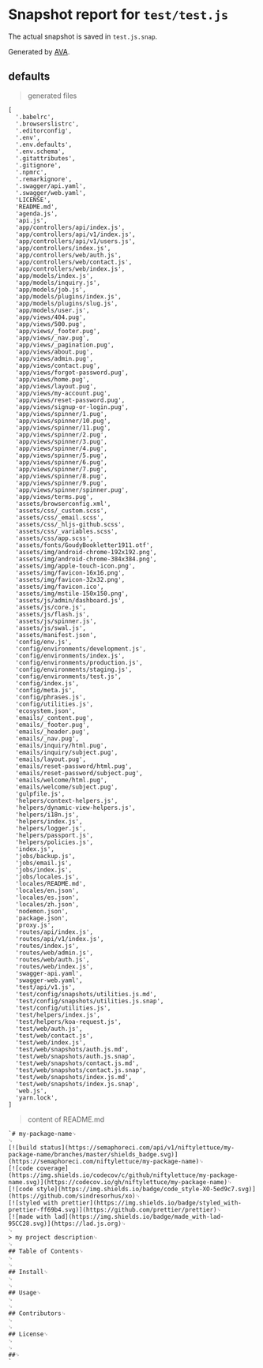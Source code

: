 # Snapshot report for `test/test.js`

The actual snapshot is saved in `test.js.snap`.

Generated by [AVA](https://ava.li).

## defaults

> generated files

    [
      '.babelrc',
      '.browserslistrc',
      '.editorconfig',
      '.env',
      '.env.defaults',
      '.env.schema',
      '.gitattributes',
      '.gitignore',
      '.npmrc',
      '.remarkignore',
      '.swagger/api.yaml',
      '.swagger/web.yaml',
      'LICENSE',
      'README.md',
      'agenda.js',
      'api.js',
      'app/controllers/api/index.js',
      'app/controllers/api/v1/index.js',
      'app/controllers/api/v1/users.js',
      'app/controllers/index.js',
      'app/controllers/web/auth.js',
      'app/controllers/web/contact.js',
      'app/controllers/web/index.js',
      'app/models/index.js',
      'app/models/inquiry.js',
      'app/models/job.js',
      'app/models/plugins/index.js',
      'app/models/plugins/slug.js',
      'app/models/user.js',
      'app/views/404.pug',
      'app/views/500.pug',
      'app/views/_footer.pug',
      'app/views/_nav.pug',
      'app/views/_pagination.pug',
      'app/views/about.pug',
      'app/views/admin.pug',
      'app/views/contact.pug',
      'app/views/forgot-password.pug',
      'app/views/home.pug',
      'app/views/layout.pug',
      'app/views/my-account.pug',
      'app/views/reset-password.pug',
      'app/views/signup-or-login.pug',
      'app/views/spinner/1.pug',
      'app/views/spinner/10.pug',
      'app/views/spinner/11.pug',
      'app/views/spinner/2.pug',
      'app/views/spinner/3.pug',
      'app/views/spinner/4.pug',
      'app/views/spinner/5.pug',
      'app/views/spinner/6.pug',
      'app/views/spinner/7.pug',
      'app/views/spinner/8.pug',
      'app/views/spinner/9.pug',
      'app/views/spinner/spinner.pug',
      'app/views/terms.pug',
      'assets/browserconfig.xml',
      'assets/css/_custom.scss',
      'assets/css/_email.scss',
      'assets/css/_hljs-github.scss',
      'assets/css/_variables.scss',
      'assets/css/app.scss',
      'assets/fonts/GoudyBookletter1911.otf',
      'assets/img/android-chrome-192x192.png',
      'assets/img/android-chrome-384x384.png',
      'assets/img/apple-touch-icon.png',
      'assets/img/favicon-16x16.png',
      'assets/img/favicon-32x32.png',
      'assets/img/favicon.ico',
      'assets/img/mstile-150x150.png',
      'assets/js/admin/dashboard.js',
      'assets/js/core.js',
      'assets/js/flash.js',
      'assets/js/spinner.js',
      'assets/js/swal.js',
      'assets/manifest.json',
      'config/env.js',
      'config/environments/development.js',
      'config/environments/index.js',
      'config/environments/production.js',
      'config/environments/staging.js',
      'config/environments/test.js',
      'config/index.js',
      'config/meta.js',
      'config/phrases.js',
      'config/utilities.js',
      'ecosystem.json',
      'emails/_content.pug',
      'emails/_footer.pug',
      'emails/_header.pug',
      'emails/_nav.pug',
      'emails/inquiry/html.pug',
      'emails/inquiry/subject.pug',
      'emails/layout.pug',
      'emails/reset-password/html.pug',
      'emails/reset-password/subject.pug',
      'emails/welcome/html.pug',
      'emails/welcome/subject.pug',
      'gulpfile.js',
      'helpers/context-helpers.js',
      'helpers/dynamic-view-helpers.js',
      'helpers/i18n.js',
      'helpers/index.js',
      'helpers/logger.js',
      'helpers/passport.js',
      'helpers/policies.js',
      'index.js',
      'jobs/backup.js',
      'jobs/email.js',
      'jobs/index.js',
      'jobs/locales.js',
      'locales/README.md',
      'locales/en.json',
      'locales/es.json',
      'locales/zh.json',
      'nodemon.json',
      'package.json',
      'proxy.js',
      'routes/api/index.js',
      'routes/api/v1/index.js',
      'routes/index.js',
      'routes/web/admin.js',
      'routes/web/auth.js',
      'routes/web/index.js',
      'swagger-api.yaml',
      'swagger-web.yaml',
      'test/api/v1.js',
      'test/config/snapshots/utilities.js.md',
      'test/config/snapshots/utilities.js.snap',
      'test/config/utilities.js',
      'test/helpers/index.js',
      'test/helpers/koa-request.js',
      'test/web/auth.js',
      'test/web/contact.js',
      'test/web/index.js',
      'test/web/snapshots/auth.js.md',
      'test/web/snapshots/auth.js.snap',
      'test/web/snapshots/contact.js.md',
      'test/web/snapshots/contact.js.snap',
      'test/web/snapshots/index.js.md',
      'test/web/snapshots/index.js.snap',
      'web.js',
      'yarn.lock',
    ]

> content of README.md

    `# my-package-name␊
    ␊
    [![build status](https://semaphoreci.com/api/v1/niftylettuce/my-package-name/branches/master/shields_badge.svg)](https://semaphoreci.com/niftylettuce/my-package-name)␊
    [![code coverage](https://img.shields.io/codecov/c/github/niftylettuce/my-package-name.svg)](https://codecov.io/gh/niftylettuce/my-package-name)␊
    [![code style](https://img.shields.io/badge/code_style-XO-5ed9c7.svg)](https://github.com/sindresorhus/xo)␊
    [![styled with prettier](https://img.shields.io/badge/styled_with-prettier-ff69b4.svg)](https://github.com/prettier/prettier)␊
    [![made with lad](https://img.shields.io/badge/made_with-lad-95CC28.svg)](https://lad.js.org)␊
    ␊
    > my project description␊
    ␊
    ## Table of Contents␊
    ␊
    ␊
    ## Install␊
    ␊
    ␊
    ## Usage␊
    ␊
    ␊
    ## Contributors␊
    ␊
    ␊
    ## License␊
    ␊
    ␊
    ##␊
    `
